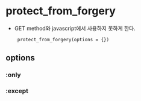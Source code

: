 # protect_from_forgery
 * GET method와 javascript에서 사용하지 못하게 한다.

        protect_from_forgery(options = {})

## options
### :only
### :except
